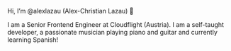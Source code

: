Hi, I’m @alexlazau (Alex-Christian Lazau) 👋

I am a Senior Frontend Engineer at Cloudflight (Austria).
I am a self-taught developer, a passionate musician playing piano and guitar and currently learning Spanish!
